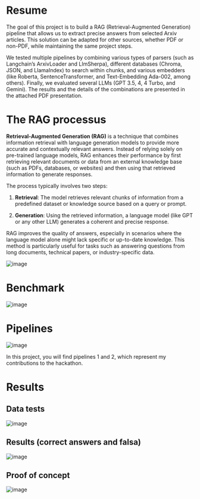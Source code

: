 # Resume
The goal of this project is to build a RAG (Retrieval-Augmented Generation) pipeline that allows us to extract precise answers from selected Arxiv articles. 
This solution can be adapted for other sources, whether PDF or non-PDF, while maintaining the same project steps.

We tested multiple pipelines by combining various types of parsers (such as Langchain’s ArxivLoader and LlmSherpa), different databases (Chroma, JSON, and LlamaIndex) to search within chunks, and various embedders (like Roberta, SentenceTransformer, and Text-Embedding Ada-002, among others). 
Finally, we evaluated several LLMs (GPT 3.5, 4, 4 Turbo, and Gemini). The results and the details of the combinations are presented in the attached PDF presentation.

# The RAG processus


**Retrieval-Augmented Generation (RAG)** is a technique that combines information retrieval with language generation models to provide more accurate and contextually relevant answers. Instead of relying solely on pre-trained language models, RAG enhances their performance by first retrieving relevant documents or data from an external knowledge base (such as PDFs, databases, or websites) and then using that retrieved information to generate responses.

The process typically involves two steps:

1. **Retrieval**: The model retrieves relevant chunks of information from a predefined dataset or knowledge source based on a query or prompt.
  
2. **Generation**: Using the retrieved information, a language model (like GPT or any other LLM) generates a coherent and precise response.

RAG improves the quality of answers, especially in scenarios where the language model alone might lack specific or up-to-date knowledge. This method is particularly useful for tasks such as answering questions from long documents, technical papers, or industry-specific data.

![image](https://github.com/user-attachments/assets/8b2c3fbd-0d78-4849-a647-cc85e80cd540)

# Benchmark

![image](https://github.com/user-attachments/assets/9be034a9-b7d3-4bf5-962d-b1fc89f6ef16)

# Pipelines 

![image](https://github.com/user-attachments/assets/bc40e45e-30d1-4974-91af-d5ce1d294506)

In this project, you will find pipelines 1 and 2, which represent my contributions to the hackathon.

# Results
## Data tests 
![image](https://github.com/user-attachments/assets/fbd8624f-a32f-431c-9e3d-8b57735de3e3)
## Results (correct answers and falsa)
![image](https://github.com/user-attachments/assets/7343521b-ec06-4499-853a-0ee274f1c44f)

## Proof of concept
![image](https://github.com/user-attachments/assets/2f137408-977f-414f-98d8-35b8e9ffe792)











